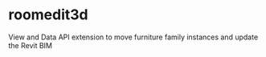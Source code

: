 # roomedit3d
View and Data API extension to move furniture family instances and update the Revit BIM
